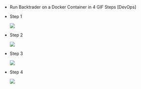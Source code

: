 - Run Backtrader on a Docker Container in 4 GIF Steps [DevOps]
- Step 1
  
  ![][1]
  
  [1]: images/run-backtrader-on-a-docker-container-in-4-gif-steps--devops-/step-1.gif
- Step 2
  
  ![][2]
  
  [2]: images/run-backtrader-on-a-docker-container-in-4-gif-steps--devops-/step-2.gif
- Step 3
  
  ![][3]
  
  [3]: images/run-backtrader-on-a-docker-container-in-4-gif-steps--devops-/step-3.gif
- Step 4
  
  ![][4]
  
  [4]: images/run-backtrader-on-a-docker-container-in-4-gif-steps--devops-/step-4.gif